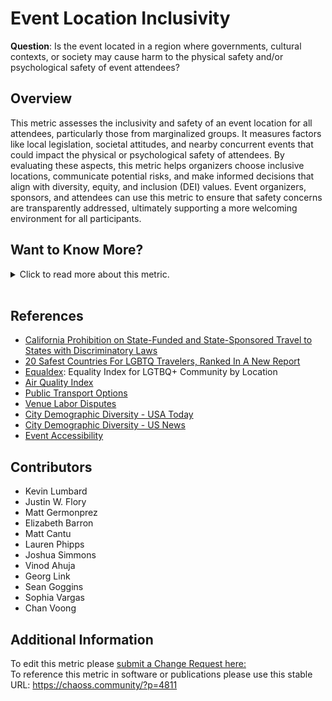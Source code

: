 # Event Location Inclusivity

**Question**: Is the event located in a region where governments, cultural contexts, or society may cause harm to the physical safety and/or psychological safety of event attendees?

## Overview

This metric assesses the inclusivity and safety of an event location for all attendees, particularly those from marginalized groups. It measures factors like local legislation, societal attitudes, and nearby concurrent events that could impact the physical or psychological safety of attendees. By evaluating these aspects, this metric helps organizers choose inclusive locations, communicate potential risks, and make informed decisions that align with diversity, equity, and inclusion (DEI) values. Event organizers, sponsors, and attendees can use this metric to ensure that safety concerns are transparently addressed, ultimately supporting a more welcoming environment for all participants.

## Want to Know More?

<span markdown="1"><details>

<summary>Click to read more about this metric.</summary>

### Data Collection Strategies

Event organizers can answer the following about their event and share this information with potential event attendees and sponsors:

1.  Has the event's region or geographic location been placed on a list of places of concern for any of the following demographics?
    *   Sexual and gender minorities
    *   People with disabilities
    *   Racial and ethnic minorities
    *   Women
    *   Religious minorities

2.  Are there any other events happening in the same location at the same time as your event that could potentially bring harm to a subset of any attendees?

3.  In what ways does the event communications address or acknowledge any cause for concern for marginalized attendees?

4.  What are the financial costs associated with attending the event?

5.  How geographically accessible is the event location?

6.  Are there religious holidays and observations occurring at the same time as the event?

7.  What are the visa-related issues with traveling to the event?

8.  Are there known air quality concerns at the event location?

9.  What are the public transport options at the event location?

10. Does the venue have documented labor disputes?

11. What is the demographic diversity at the event location?

12. What accessibility accommodations does the event provide?

Event organizers can include a post-conference question asking attendees about event location inclusivity.

### Filters

*   Demographic segments
*   Attendee roles (e.g., speaker, sponsor)
*   Geographic and socio-political context of the event location

### Visualizations

*   ![event-location-inclusivity-LGBTQ-global-equality-Index](https://github.com/chaoss/wg-dei/blob/main/focus-areas/event-diversity/images/event-location-inclusiity-LGBTQ-global-equality-Index.png)
    *Figure 1: LGBT+ Global Equality Index (Equaldex, 2023)*

*   ![event-location-inclusivity-US-discrimination-index](https://github.com/chaoss/wg-dei/blob/main/focus-areas/event-diversity/images/event-location-inclusivity-US-discrimination-index.png)
    *Figure 2: United States LGBT+ Discrimination Index (Equaldex, 2023)*

</details></span><br>

## References

*   [California Prohibition on State-Funded and State-Sponsored Travel to States with Discriminatory Laws](https://oag.ca.gov/ab1887)
*   [20 Safest Countries For LGBTQ Travelers, Ranked In A New Report](https://www.forbes.com/sites/laurabegleybloom/2023/03/07/most-homophobic-countries-lgbtq-friendly-gay-travel-dangerous-places/?sh=16ece1d32276)
*   [Equaldex](https://www.equaldex.com/): Equality Index for LGTBQ+ Community by Location
*   [Air Quality Index](https://www.iqair.com/us/world-air-quality)
*   [Public Transport Options](https://alltransit.cnt.org/rankings/)
*   [Venue Labor Disputes](https://www.fairhotel.org/stay-aware/avoid)
*   [City Demographic Diversity - USA Today](https://www.academia.edu/860996/The_USA_Today_index_of_ethnic_diversity)
*   [City Demographic Diversity - US News](https://www.usnews.com/news/cities/articles/2020-01-22/measuring-racial-and-ethnic-diversity-in-americas-cities)
*   [Event Accessibility](https://www.cvent.com/en/blog/events/event-planning-accessibility-tips-and-best-practices)

## Contributors

*   Kevin Lumbard
*   Justin W. Flory
*   Matt Germonprez
*   Elizabeth Barron
*   Matt Cantu
*   Lauren Phipps
*   Joshua Simmons
*   Vinod Ahuja
*   Georg Link
*   Sean Goggins
*   Sophia Vargas
*   Chan Voong

## Additional Information

To edit this metric please [submit a Change Request here:](https://github.com/chaoss/wg-dei/blob/main/focus-areas/event-diversity/event-location-inclusivity.md)<br>
To reference this metric in software or publications please use this stable URL: https://chaoss.community/?p=4811

<!-- # For groupings in the knowledge base
Context tags: Community, Event
Keyword tags: Culture, Location, Safety, Inclusivity, Inclusive Events, Discrimination
-->
